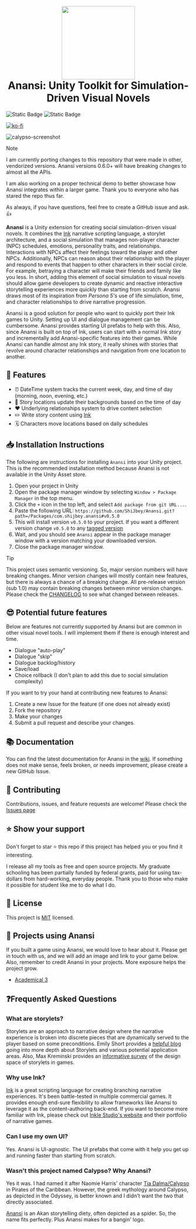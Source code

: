 <h1 align="center">
  <img
    width="200"
    height="200"
    src="https://github.com/ShiJbey/Calypso/assets/11076525/46455e67-94b6-49e5-a072-980bd9ca6754"
  >
  <br>
  Anansi: Unity Toolkit for Simulation-Driven Visual Novels
</h1>

![Static Badge](https://img.shields.io/badge/Unity-2022.3-black)
![Static Badge](https://img.shields.io/badge/Version-0.5.0-green)

[![ko-fi](https://ko-fi.com/img/githubbutton_sm.svg)](https://ko-fi.com/J3J0UNJ1Q)

![calypso-screenshot](https://github.com/ShiJbey/Calypso/assets/11076525/810faa96-66f1-45d8-869d-94a0d7a4ecfc)

> [!Note]
> I am currently porting changes to this repository that were made in other, vendorized versions. Anansi versions 0.6.0+ will have breaking changes to almost all the APIs.
>
> I am also working on a proper technical demo to better showcase how Anansi integrates within a larger game. Thank you to everyone who has stared the repo thus far. 
>
> As always, if you have questions, feel free to create a GitHub issue and ask. 👍

**Anansi** is a Unity extension for creating social simulation-driven visual novels. It combines the [Ink](https://www.inklestudios.com/ink/) narrative scripting language, a storylet architecture, and a social simulation that manages non-player character (NPC) schedules, emotions, personality traits, and relationships. Interactions with NPCs affect their feelings toward the player and other NPCs. Additionally, NPCs can reason about their relationship with the player and respond to events that happen to other characters in their social circle. For example, betraying a character will make their friends and family like you less. In short, adding this element of social simulation to visual novels should allow game developers to create dynamic and reactive interactive storytelling experiences more quickly than starting from scratch. Anansi draws most of its inspiration from _Persona 5's_ use of life simulation, time, and character relationships to drive narrative progression.

Anansi is a good solution for people who want to quickly port their Ink games to Unity. Setting up UI and dialogue management can be cumbersome. Anansi provides starting UI prefabs to help with this. Also, since Anansi is built on top of Ink, users can start with a normal Ink story and incrementally add Anansi-specific features into their games. While Anansi can handle almost any Ink story, it really shines with stories that revolve around character relationships and navigation from one location to another.

## 🚀 Features

- ⏰ DateTime system tracks the current week, day, and time of day (morning, noon, evening, etc.)
- 📍 Story locations update their backgrounds based on the time of day
- ❤️ Underlying relationships system to drive content selection
- ✏️ Write story content using [Ink](https://www.inklestudios.com/ink/)
- 🗓️ Characters move locations based on daily schedules

## 📥 Installation Instructions

The following are instructions for installing `Anansi` into your Unity project. This is the recommended installation method because Anansi is not available in the Unity Asset store.

1. Open your project in Unity
2. Open the package manager window by selecting `Window > Package Manager` in the top menu.
3. Click the `+` icon in the top left, and select `Add package from git URL...`.
4. Paste the following URL: `https://github.com/ShiJbey/Anansi.git?path=/Packages/com.shijbey.anansi#v0.5.0`
5. This will install version `v0.5.0` to your project. If you want a different version change `v0.5.0` to any [tagged version](https://github.com/ShiJbey/Anansi/tags)
6. Wait, and you should see `Anansi` appear in the package manager window with a version matching your downloaded version.
7. Close the package manager window.

> [!TIP]
> This project uses semantic versioning. So, major version numbers will have breaking changes. Minor version changes will mostly contain new features, but there is always a chance of a breaking change. All pre-release version (sub 1.0) may contain breaking changes between minor version changes. Please check the [CHANGELOG](./CHANGELOG.md) to see what changed between releases.

## 😎 Potential future features

Below are features not currently supported by Anansi but are common in other visual novel tools. I will implement them if there is enough interest and time.

- Dialogue "auto-play"
- Dialogue "skip"
- Dialogue backlog/history
- Save/load
- Choice rollback (I don't plan to add this due to social simulation complexity)

If you want to try your hand at contributing new features to Anansi:

1. Create a new Issue for the feature (if one does not already exist)
2. Fork the repository
3. Make your changes
4. Submit a pull request and describe your changes.

## 📚 Documentation

You can find the latest documentation for Anansi in the [wiki](https://github.com/ShiJbey/Anansi/wiki). If something does not make sense, feels broken, or needs improvement, please create a new GitHub Issue.

## 🤝 Contributing

Contributions, issues, and feature requests are welcome! Please check the [Issues page](https://github.com/ShiJbey/Anansi/issues)

## ⭐️ Show your support

Don't forget to star ⭐️ this repo if this project has helped you or you find it interesting.

I release all my tools as free and open source projects. My graduate schooling has been partially funded by federal grants, paid for using tax-dollars from hard-working, everyday people. Thank you to those who make it possible for student like me to do what I do.

## 📄 License

This project is [MIT](./LICENSE.md) licensed.

## 👀 Projects using Anansi

If you built a game using Anansi, we would love to hear about it. Please get in touch with us, and we will add an image and link to your game below. Also, remember to credit Anansi in your projects. More exposure helps the project grow.

- [Academical 3](https://github.com/ExpressiveIntelligence/Academical3)

## ❓Frequently Asked Questions

### What are storylets?

Storylets are an approach to narrative design where the narrative experience is broken into discrete pieces that are dynamically served to the player based on some preconditions. Emily Short provides a [helpful blog](https://emshort.blog/2019/11/29/storylets-you-want-them/) going into more depth about Storylets and various potential application areas. Also, Max Kreminski provides an [informative survey](https://mkremins.github.io/publications/Storylets_SketchingAMap.pdf) of the design space of storylets in games.

### Why use Ink?

[Ink](https://www.inklestudios.com/ink/) is a great scripting language for creating branching narrative experiences. It's been battle-tested in multiple commercial games. It provides enough end-sure flexibility to allow frameworks like Anansi to leverage it as the content-authoring back-end. If you want to become more familiar with Ink, please check out [Inkle Studio's website](https://www.inklestudios.com) and their portfolio of narrative games.

### Can I use my own UI?

Yes. Anansi is UI-agnostic. The UI prefabs that come with it help you get up and running faster than starting from scratch.

### Wasn't this project named Calypso? Why Anansi?

Yes it was. I had named it after Naomie Harris' character [Tia Dalma/Calypso](https://en.wikipedia.org/wiki/Tia_Dalma) in Pirates of the Caribbean. However, the greek mythology around Calypso, as depicted in the Odyssey, is better known and I didn't want the two that directly associated.

[Anansi](https://en.wikipedia.org/wiki/Anansi) is an Akan storytelling diety, often depicted as a spider. So, the name fits perfectly. Plus Anansi makes for a bangin' logo.
